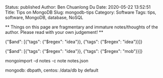 Status: published
Author: Ben Chuanlong Du
Date: 2020-05-22 13:52:51
Title: Tips on MongoDB
Slug: mongodb-tips
Category: Software
Tags: tips, software, MongoDB, database, NoSQL

**
Things on this page are fragmentary and immature notes/thoughts of the author. 
Please read with your own judgement!
**
 
{"$and": [{"tags": {"$regex": "idea"}}, {"tags": {"$regex": "idea"}}]}

{"$and": [{"tags": {"$regex": "idea"}}, {"tags": {"$regex": "mob"}}]}

mongoimport -d notes -c note notes.json

mongodb: dbpath, centos: /data/db by default
